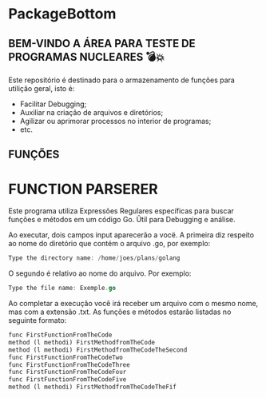 # PackageBottom

## BEM-VINDO A ÁREA PARA TESTE DE PROGRAMAS NUCLEARES :bomb::boom: 
Este repositório é destinado para o armazenamento de funções para utilição geral, isto é:

* Facilitar Debugging;
* Auxiliar na criação de arquivos e diretórios;
* Agilizar ou aprimorar processos no interior de programas;
* etc.

## FUNÇÕES

# FUNCTION PARSERER
Este programa utiliza Expressões Regulares específicas para buscar funções e métodos em um código Go. Ũtil para Debugging e análise.

Ao executar, dois campos input aparecerâo a vocë. A primeira diz respeito ao nome do diretório que contém o arquivo .go, por exemplo:
```go
Type the directory name: /home/joes/plans/golang
```

O segundo é relativo ao nome do arquivo. Por exemplo:
```go
Type the file name: Exemple.go
```
Ao completar a execução você irá receber um arquivo com o mesmo nome, mas com a extensão .txt. As funções e métodos estarão listadas no seguinte formato:

```txt
func FirstFunctionFromTheCode
method (l methodi) FirstMethodfromTheCode
method (l methodi) FirstMethodfromTheCodeTheSecond
func FirstFunctionFromTheCodeTwo
func FirstFunctionFromTheCodeThree
func FirstFunctionFromTheCodeFour
func FirstFunctionFromTheCodeFive
method (l methodi) FirstMethodfromTheCodeTheFif
```


